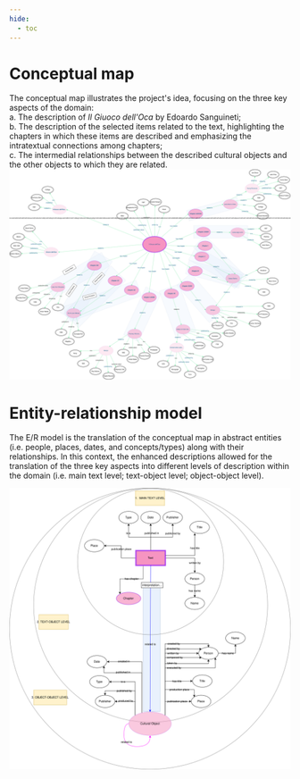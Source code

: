 ```yaml
---
hide:
  - toc
---
```


# Conceptual map
The conceptual map illustrates the project's idea, focusing on the three key aspects of the domain: 
<br>a. The description of <em>Il Giuoco dell'Oca</em> by Edoardo Sanguineti;
<br>b. The description of the selected items related to the text, highlighting the chapters in which these items are described and emphasizing the intratextual connections among chapters;
<br>c. The intermedial relationships between the described cultural objects and the other objects to which they are related.
![](../data/diagrams/conceptual-map.svg)


# Entity-relationship model
The E/R model is the translation of the conceptual map in abstract entities (i.e. people, places, dates, and concepts/types) along with their relationships. In this context, the enhanced descriptions allowed for the translation of the three key aspects into different levels of description within the domain (i.e. main text level; text-object level; object-object level).   

![](../data/diagrams/er-model.svg)